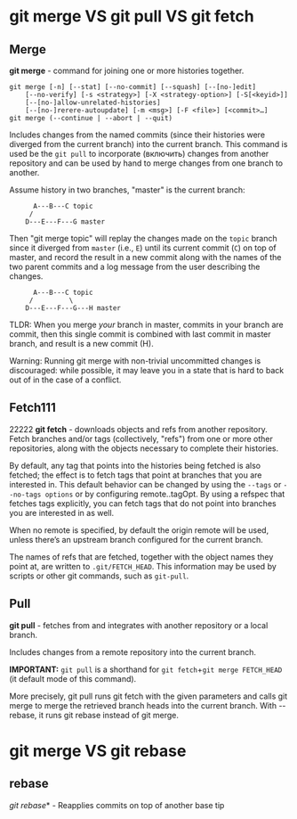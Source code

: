 # git merge VS git pull VS git fetch

## Merge
**git merge** - command for joining one or more histories together.

```
git merge [-n] [--stat] [--no-commit] [--squash] [--[no-]edit]
	[--no-verify] [-s <strategy>] [-X <strategy-option>] [-S[<keyid>]]
	[--[no-]allow-unrelated-histories]
	[--[no-]rerere-autoupdate] [-m <msg>] [-F <file>] [<commit>…​]
git merge (--continue | --abort | --quit)
```

Includes changes from the named commits (since their histories were diverged from the current branch) 
into the current branch. This command is used be the `git pull` to incorporate (включить) changes from another 
repository and can be used by hand to merge changes from one branch to another.

Assume history in two branches, "master" is the current branch:
```
	  A---B---C topic
	 /
    D---E---F---G master

```
Then "git merge topic" will replay the changes made on 
the `topic` branch since it diverged from `master` (i.e., `E`) until 
its current commit (`C`) on top of master, and record the result in a new commit along with 
the names of the two parent commits and a log message from the user describing the changes.
```
	  A---B---C topic
	 /         \
    D---E---F---G---H master
```

TLDR: When you merge *your* branch in master, commits in your branch are  commit, 
then this single commit is combined with last commit in master branch, and result is a new commit (H).

Warning: Running git merge with non-trivial uncommitted changes is discouraged: while possible, 
it may leave you in a state that is hard to back out of in the case of a conflict.

## Fetch111
22222
**git fetch** - downloads objects and refs from another repository.
Fetch branches and/or tags (collectively, "refs") from one or more other repositories, 
along with the objects necessary to complete their histories. 

By default, any tag that points into the histories being fetched is also fetched; 
the effect is to fetch tags that point at branches that you are interested in. 
This default behavior can be changed by using the `--tags` or `--no-tags options` 
or by configuring remote.<name>.tagOpt. By using a refspec that fetches tags explicitly, 
you can fetch tags that do not point into branches you are interested in as well.

When no remote is specified, by default the origin remote will be used, unless there’s an upstream branch configured for the current branch.

The names of refs that are fetched, together with the object names they point at, 
are written to `.git/FETCH_HEAD`. 
This information may be used by scripts or other git commands, such as `git-pull`.

## Pull
**git pull** - fetches from and integrates with another repository or a local branch.

Includes changes from a remote repository into the current branch. 

**IMPORTANT:**
`git pull` is a shorthand for `git fetch`+`git merge FETCH_HEAD` (it default mode of this command).

More precisely, git pull runs git fetch with the given parameters and calls git merge to merge the retrieved branch 
heads into the current branch. With --rebase, it runs git rebase instead of git merge.

# git merge VS git rebase

## rebase
*git rebase** - Reapplies commits on top of another base tip